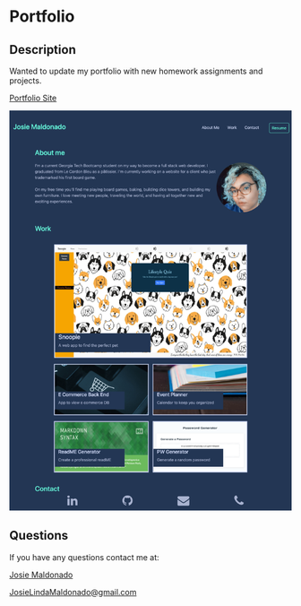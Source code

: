 # Portfolio

## Description

Wanted to update my portfolio with new homework assignments and projects.

[Portfolio Site](https://josiemald.github.io/my-portfolio/)

![Portfolio Site](assets/portfolioSS.png)

## Questions

If you have any questions contact me at:

[Josie Maldonado](https://www.linkedin.com/in/josie-maldonado-437b909a/)

JosieLindaMaldonado@gmail.com
